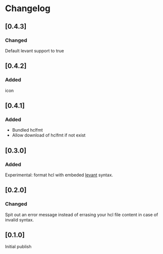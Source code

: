 # Changelog

## [0.4.3]

### Changed

Default levant support to true

## [0.4.2]

### Added

icon

## [0.4.1]

### Added

* Bundled hclfmt
* Allow download of hclfmt if not exist

## [0.3.0]
### Added

Experimental: format hcl with embeded [levant](https://github.com/hashicorp/levant) syntax.

## [0.2.0]
### Changed

Spit out an error message instead of errasing your hcl file content in case of invalid syntax.

## [0.1.0]
Initial publish
